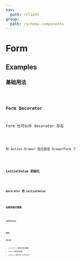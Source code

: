 ```yaml
---
nav:
  path: /client
group:
  path: /schema-components
---
```


# Form

## Examples

### 基础用法

<code src="./demos/demo2.tsx"/>

### Form Decorator

Form 也可以作 decorator 存在

<code src="./demos/demo6.tsx"/>

和 Action.Drawer 结合就是 DrawerForm 了

<code src="./demos/demo1.tsx"/>

### initialValue 初始化

<code src="./demos/demo3.tsx"/>

### decorator 的 initialValue

<code src="./demos/demo4.tsx"/>

### 远程初始化数据

<code src="./demos/demo5.tsx"/>

### useValues

<code src="./demos/demo7.tsx"/>

## API

属性说明

- `initialValue` 静态的初始化数据
- `request` 远程请求参数
- `useValues` 自定义的 useRequest
